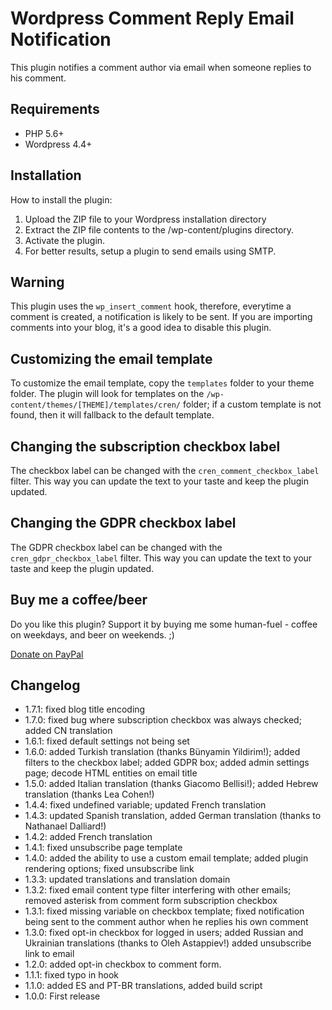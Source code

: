 # Wordpress Comment Reply Email Notification

This plugin notifies a comment author via email when someone replies to his comment.

## Requirements
* PHP 5.6+
* Wordpress 4.4+

## Installation

How to install the plugin:

1. Upload the ZIP file to your Wordpress installation directory
2. Extract the ZIP file contents to the /wp-content/plugins directory.
3. Activate the plugin.
4. For better results, setup a plugin to send emails using SMTP.

## Warning

This plugin uses the `wp_insert_comment` hook, therefore, everytime a comment is created, a notification is likely to be sent. If you are importing comments into your blog, it's a good idea to disable this plugin.

## Customizing the email template

To customize the email template, copy the `templates` folder to your theme folder. The plugin will look for templates on the `/wp-content/themes/[THEME]/templates/cren/` folder; if a custom template is not found, then it will fallback to the default template.

## Changing the subscription checkbox label

The checkbox label can be changed with the `cren_comment_checkbox_label` filter. This way you can update the text to your taste and keep the plugin updated.

## Changing the GDPR checkbox label

The GDPR checkbox label can be changed with the `cren_gdpr_checkbox_label` filter. This way you can update the text to your taste and keep the plugin updated.

## Buy me a coffee/beer

Do you like this plugin? Support it by buying me some human-fuel - coffee on weekdays, and beer on weekends. ;)

[Donate on PayPal](https://www.paypal.com/cgi-bin/webscr?cmd=_s-xclick&hosted_button_id=HG8SRFWT4XY58)


## Changelog
* 1.7.1: fixed blog title encoding
* 1.7.0: fixed bug where subscription checkbox was always checked; added CN translation
* 1.6.1: fixed default settings not being set
* 1.6.0: added Turkish translation (thanks Bünyamin Yildirim!); added filters to the checkbox label; added GDPR box; added admin settings page; decode HTML entities on email title
* 1.5.0: added Italian translation (thanks Giacomo Bellisi!); added Hebrew translation (thanks Lea Cohen!)
* 1.4.4: fixed undefined variable; updated French translation
* 1.4.3: updated Spanish translation, added German translation  (thanks to Nathanael Dalliard!)
* 1.4.2: added French translation
* 1.4.1: fixed unsubscribe page template
* 1.4.0: added the ability to use a custom email template; added plugin rendering options; fixed unsubscribe link
* 1.3.3: updated translations and translation domain
* 1.3.2: fixed email content type filter interfering with other emails; removed asterisk from comment form subscription checkbox
* 1.3.1: fixed missing variable on checkbox template; fixed notification being sent to the comment author when he replies his own comment
* 1.3.0: fixed opt-in checkbox for logged in users; added Russian and Ukrainian translations (thanks to Oleh Astappiev!) added unsubscribe link to email
* 1.2.0: added opt-in checkbox to comment form.
* 1.1.1: fixed typo in hook
* 1.1.0: added ES and PT-BR translations, added build script
* 1.0.0: First release

